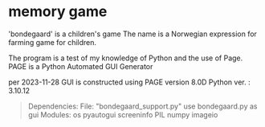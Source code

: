 # memory game

'bondegaard' is a children's game
The name is a Norwegian expression for farming game for children.

The program is a test of my knowledge of Python and the use of Page.
PAGE is a Python Automated GUI Generator

per 2023-11-28
GUI is constructed using PAGE version 8.0D
Python ver. : 3.10.12

> Dependencies:
> File: "bondegaard_support.py" use bondegaard.py as gui
> Modules:
> os
> pyautogui
> screeninfo
> PIL
> numpy
> imageio
